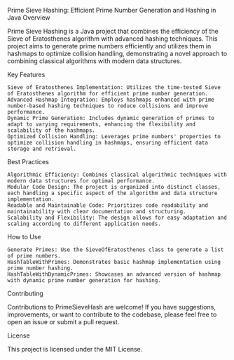 Prime Sieve Hashing: Efficient Prime Number Generation and Hashing in Java
Overview

Prime Sieve Hashing is a Java project that combines the efficiency of the Sieve of Eratosthenes algorithm with advanced hashing techniques. 
This project aims to generate prime numbers efficiently and utilizes them in hashmaps to optimize collision handling, demonstrating a novel approach to combining classical algorithms with modern data structures.

Key Features

    Sieve of Eratosthenes Implementation: Utilizes the time-tested Sieve of Eratosthenes algorithm for efficient prime number generation.
    Advanced Hashmap Integration: Employs hashmaps enhanced with prime number-based hashing techniques to reduce collisions and improve performance.
    Dynamic Prime Generation: Includes dynamic generation of primes to adapt to varying requirements, enhancing the flexibility and scalability of the hashmaps.
    Optimized Collision Handling: Leverages prime numbers' properties to optimize collision handling in hashmaps, ensuring efficient data storage and retrieval.

Best Practices

    Algorithmic Efficiency: Combines classical algorithmic techniques with modern data structures for optimal performance.
    Modular Code Design: The project is organized into distinct classes, each handling a specific aspect of the algorithm and data structure implementation.
    Readable and Maintainable Code: Prioritizes code readability and maintainability with clear documentation and structuring.
    Scalability and Flexibility: The design allows for easy adaptation and scaling according to different application needs.
How to Use

    Generate Primes: Use the SieveOfEratosthenes class to generate a list of prime numbers.
    HashTableWithPrimes: Demonstrates basic hashmap implementation using prime number hashing.
    HashTableWithDynamicPrimes: Showcases an advanced version of hashmap with dynamic prime number generation for hashing.

Contributing

Contributions to PrimeSieveHash are welcome! If you have suggestions, improvements, or want to contribute to the codebase, please feel free to open an issue or submit a pull request.

License

This project is licensed under the MIT License.
